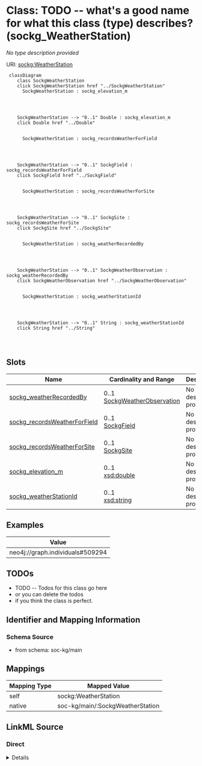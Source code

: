

# Class: TODO -- what's a good name for what this class (type) describes? (sockg_WeatherStation)


_No type description provided_





URI: [sockg:WeatherStation](http://www.semanticweb.org/sockg/ontologies/2024/0/soil-carbon-ontology/WeatherStation)






```mermaid
 classDiagram
    class SockgWeatherStation
    click SockgWeatherStation href "../SockgWeatherStation"
      SockgWeatherStation : sockg_elevation_m
        
          
    
    
    SockgWeatherStation --> "0..1" Double : sockg_elevation_m
    click Double href "../Double"

        
      SockgWeatherStation : sockg_recordsWeatherForField
        
          
    
    
    SockgWeatherStation --> "0..1" SockgField : sockg_recordsWeatherForField
    click SockgField href "../SockgField"

        
      SockgWeatherStation : sockg_recordsWeatherForSite
        
          
    
    
    SockgWeatherStation --> "0..1" SockgSite : sockg_recordsWeatherForSite
    click SockgSite href "../SockgSite"

        
      SockgWeatherStation : sockg_weatherRecordedBy
        
          
    
    
    SockgWeatherStation --> "0..1" SockgWeatherObservation : sockg_weatherRecordedBy
    click SockgWeatherObservation href "../SockgWeatherObservation"

        
      SockgWeatherStation : sockg_weatherStationId
        
          
    
    
    SockgWeatherStation --> "0..1" String : sockg_weatherStationId
    click String href "../String"

        
      
```




<!-- no inheritance hierarchy -->


## Slots

| Name | Cardinality and Range | Description | Inheritance |
| ---  | --- | --- | --- |
| [sockg_weatherRecordedBy](../slots/sockg_weatherRecordedBy.md) | 0..1 <br/> [SockgWeatherObservation](../classes/SockgWeatherObservation.md) | No slot description provided | direct |
| [sockg_recordsWeatherForField](../slots/sockg_recordsWeatherForField.md) | 0..1 <br/> [SockgField](../classes/SockgField.md) | No slot description provided | direct |
| [sockg_recordsWeatherForSite](../slots/sockg_recordsWeatherForSite.md) | 0..1 <br/> [SockgSite](../classes/SockgSite.md) | No slot description provided | direct |
| [sockg_elevation_m](../slots/sockg_elevation_m.md) | 0..1 <br/> [xsd:double](http://www.w3.org/2001/XMLSchema#double) | No slot description provided | direct |
| [sockg_weatherStationId](../slots/sockg_weatherStationId.md) | 0..1 <br/> [xsd:string](http://www.w3.org/2001/XMLSchema#string) | No slot description provided | direct |










## Examples

| Value |
| --- |
| neo4j://graph.individuals#509294 |

## TODOs

* TODO -- Todos for this class go here
* or you can delete the todos
* if you think the class is perfect.

## Identifier and Mapping Information







### Schema Source


* from schema: soc-kg/main




## Mappings

| Mapping Type | Mapped Value |
| ---  | ---  |
| self | sockg:WeatherStation |
| native | soc-kg/main/:SockgWeatherStation |







## LinkML Source

<!-- TODO: investigate https://stackoverflow.com/questions/37606292/how-to-create-tabbed-code-blocks-in-mkdocs-or-sphinx -->

### Direct

<details>
```yaml
name: sockg_WeatherStation
description: No type description provided
title: TODO -- what's a good name for what this class (type) describes?
todos:
- TODO -- Todos for this class go here
- or you can delete the todos
- if you think the class is perfect.
notes:
- There are 12 instances of this class.
examples:
- value: neo4j://graph.individuals#509294
from_schema: soc-kg/main
rank: 1000
slots:
- sockg_weatherRecordedBy
- sockg_recordsWeatherForField
- sockg_recordsWeatherForSite
- sockg_elevation_m
- sockg_weatherStationId
class_uri: sockg:WeatherStation

```
</details>

### Induced

<details>
```yaml
name: sockg_WeatherStation
description: No type description provided
title: TODO -- what's a good name for what this class (type) describes?
todos:
- TODO -- Todos for this class go here
- or you can delete the todos
- if you think the class is perfect.
notes:
- There are 12 instances of this class.
examples:
- value: neo4j://graph.individuals#509294
from_schema: soc-kg/main
rank: 1000
attributes:
  sockg_weatherRecordedBy:
    name: sockg_weatherRecordedBy
    description: No slot description provided
    todos:
    - TODO -- Todos for this slot go here
    - or you can delete the todos
    - if you think the class is perfect.
    comments:
    - 39489 occurrences with subject type sockg:WeatherStation and object type sockg:WeatherObservation.
    examples:
    - value: neo4j://graph.individuals#509289 sockg:weatherRecordedBy neo4j://graph.individuals#442714
    from_schema: soc-kg/main
    rank: 1000
    slot_uri: sockg:weatherRecordedBy
    alias: sockg_weatherRecordedBy
    owner: sockg_WeatherStation
    domain_of:
    - sockg_WeatherStation
    range: sockg_WeatherObservation
  sockg_recordsWeatherForField:
    name: sockg_recordsWeatherForField
    description: No slot description provided
    todos:
    - TODO -- Todos for this slot go here
    - or you can delete the todos
    - if you think the class is perfect.
    comments:
    - 14 occurrences with subject type sockg:WeatherStation and object type sockg:Field.
    examples:
    - value: neo4j://graph.individuals#509299 sockg:recordsWeatherForField neo4j://graph.individuals#55587
    from_schema: soc-kg/main
    rank: 1000
    slot_uri: sockg:recordsWeatherForField
    alias: sockg_recordsWeatherForField
    owner: sockg_WeatherStation
    domain_of:
    - sockg_WeatherStation
    range: sockg_Field
  sockg_recordsWeatherForSite:
    name: sockg_recordsWeatherForSite
    description: No slot description provided
    todos:
    - TODO -- Todos for this slot go here
    - or you can delete the todos
    - if you think the class is perfect.
    comments:
    - 14 occurrences with subject type sockg:WeatherStation and object type sockg:Site.
    examples:
    - value: neo4j://graph.individuals#509293 sockg:recordsWeatherForSite neo4j://graph.individuals#230728
    from_schema: soc-kg/main
    rank: 1000
    slot_uri: sockg:recordsWeatherForSite
    alias: sockg_recordsWeatherForSite
    owner: sockg_WeatherStation
    domain_of:
    - sockg_WeatherStation
    range: sockg_Site
  sockg_elevation_m:
    name: sockg_elevation_m
    description: No slot description provided
    todos:
    - TODO -- Todos for this slot go here
    - or you can delete the todos
    - if you think the class is perfect.
    comments:
    - 58 occurrences with subject type sockg:Field and object type xsd:double.
    - 12 occurrences with subject type sockg:WeatherStation and object type xsd:double.
    examples:
    - value: neo4j://graph.individuals#55601 sockg:elevation_m nan
    - value: neo4j://graph.individuals#509298 sockg:elevation_m nan
    from_schema: soc-kg/main
    rank: 1000
    slot_uri: sockg:elevation_m
    alias: sockg_elevation_m
    owner: sockg_WeatherStation
    domain_of:
    - sockg_Field
    - sockg_WeatherStation
    range: double
  sockg_weatherStationId:
    name: sockg_weatherStationId
    description: No slot description provided
    todos:
    - TODO -- Todos for this slot go here
    - or you can delete the todos
    - if you think the class is perfect.
    comments:
    - 12 occurrences with subject type sockg:WeatherStation and object type string.
    examples:
    - value: neo4j://graph.individuals#509296 sockg:weatherStationId 477576
    from_schema: soc-kg/main
    rank: 1000
    slot_uri: sockg:weatherStationId
    alias: sockg_weatherStationId
    owner: sockg_WeatherStation
    domain_of:
    - sockg_WeatherStation
    range: string
class_uri: sockg:WeatherStation

```
</details>